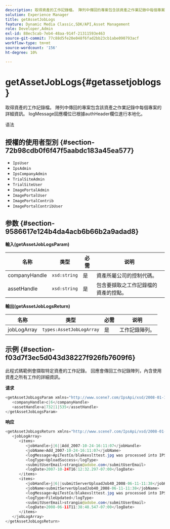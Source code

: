 ```yaml
---
description: 取得資產的工作記錄檔。 陣列中傳回的專案包含該資產之作業記錄中每個專案的詳細資訊。 logMessage回應欄位已根據authHeader欄位進行本地化。
solution: Experience Manager
title: getAssetJobLogs
feature: Dynamic Media Classic,SDK/API,Asset Management
role: Developer,Admin
exl-id: 88ec5cab-7eb4-48aa-914f-21311593e463
source-git-commit: 77c88d5fe20e048f6fad2bb23cb1abe090793acf
workflow-type: tm+mt
source-wordcount: '156'
ht-degree: 10%

---
```


# getAssetJobLogs{#getassetjoblogs}

取得資產的工作記錄檔。 陣列中傳回的專案包含該資產之作業記錄中每個專案的詳細資訊。 logMessage回應欄位已根據authHeader欄位進行本地化。

语法

## 授權的使用者型別 {#section-72b98cdb0f6f47f5aabdc183a45ea577}

* `IpsUser`
* `IpsAdmin`
* `IpsCompanyAdmin`
* `TrialSiteAdmin`
* `TrialSiteUser`
* `ImagePortalAdmin`
* `ImagePortalUser`
* `ImagePortalContrib`
* `ImagePortalContribUser`

## 参数 {#section-9586617e124b4da4acb6b66b2a9adad8}

**輸入(getAssetJobLogsParam)**

| 名称 | 类型 | 必需 | 说明 |
|---|---|---|---|
| companyHandle | `xsd:string` | 是 | 資產所屬公司的控制代碼。 |
| assetHandle | `xsd:string` | 是 | 包含要擷取之工作記錄檔的資產的控點。 |

**輸出(getAssetJobLogsReturn)**

| 名称 | 类型 | 必需 | 说明 |
|---|---|---|---|
| jobLogArray | `types:AssetJobLogArray` | 是 | 工作記錄陣列。 |

## 示例 {#section-f03d7f3ec5d043d38227f926fb7609f6}

此程式碼範例會擷取特定資產的工作記錄。 回應會傳回工作記錄陣列，內含使用資產之所有工作的詳細資訊。

**请求**

```java
<getAssetJobLogsParam xmlns="http://www.scene7.com/IpsApi/xsd/2008-01-15">
   <companyHandle>c|6</companyHandle>
   <assetHandle>a|732|1|535</assetHandle>
</getAssetJobLogsParam>
```

**响应**

```java
<getAssetJobLogsReturn xmlns="http://www.scene7.com/IpsApi/xsd/2008-01-15">
   <jobLogArray>
      <items>
         <jobHandle>j|6||Add_2007-10-24-16:11:07</jobHandle>
         <jobName>Add_2007-10-24-16:11:07</jobName>
         <logMessage>ApiTestCo/blakexslttest.jpg was processed into IPS</logMessage>
         <logType>UploadSuccess</logType>
         <submitUserEmail>strangio@adobe.com</submitUserEmail>
         <logDate>2007-10-24T16:12:32.297-07:00</logDate>
      </items>
      <items>
         <jobHandle>j|6||submitServerUploadJob40_2008-06-11-11:38</jobHandle>
         <jobName>submitServerUploadJob40_2008-06-11-11:38</jobName>
         <logMessage>ApiTestCo/blakexslttest.jpg was processed into IPS.</logMessage>
         <logType>FileUpdated</logType>
         <submitUserEmail>strangio@adobe.com</submitUserEmail>
         <logDate>2008-06-11T11:38:48.547-07:00</logDate>
      </items>
   </jobLogArray>
</getAssetJobLogsReturn>
```
